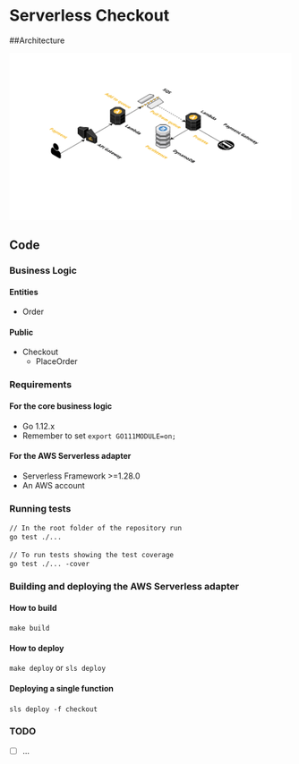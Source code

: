 # Serverless Checkout 

##Architecture

![Alt text](architecture.png?raw=true "Architecture")

## Code
### Business Logic
#### Entities
- Order

#### Public
- Checkout
    - PlaceOrder

### Requirements
#### For the core business logic
- Go 1.12.x
- Remember to set ```export GO111MODULE=on;```

#### For the AWS Serverless adapter
- Serverless Framework >=1.28.0
- An AWS account

### Running tests
```
// In the root folder of the repository run
go test ./...

// To run tests showing the test coverage
go test ./... -cover
```

### Building and deploying the AWS Serverless adapter

#### How to build
```make build```
#### How to deploy
```make deploy``` or ```sls deploy```
#### Deploying a single function
```sls deploy -f checkout```      

### TODO

- [ ] ...